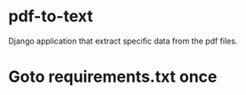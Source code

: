# pdf-to-text
Django application that extract specific data from the pdf files.
# Goto requirements.txt once
